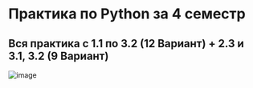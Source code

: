 # Практика по Python за 4 семестр 
## Вся практика с 1.1 по 3.2 (12 Вариант) + 2.3 и 3.1, 3.2 (9 Вариант)
![image](https://user-images.githubusercontent.com/78841412/116673305-e74cbd80-a9ab-11eb-9031-befc87474c6c.png)
